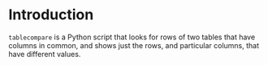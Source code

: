 Introduction
============

`tablecompare` is a Python script that looks for rows of two tables that have columns in common, and shows just the rows, and particular columns, that have different values.